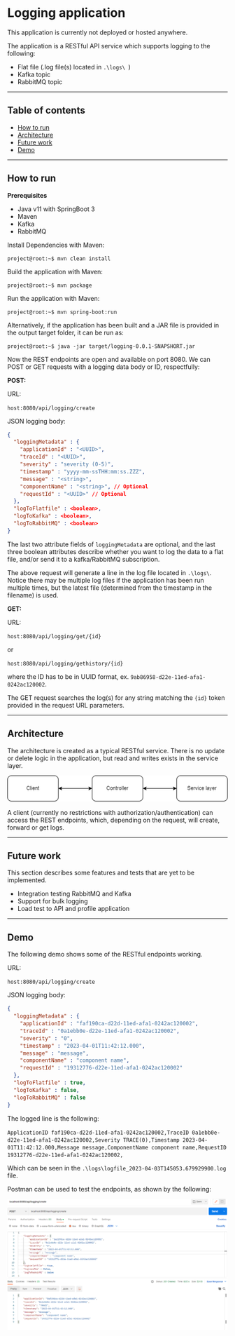 # Logging application

This application is currently not deployed or hosted anywhere.

The application is a RESTful API service which supports logging to the following:
- Flat file (.log file(s) located in ``.\logs\ ``)
- Kafka topic
- RabbitMQ topic

*****

## Table of contents

- [How to run](#howtorun)
- [Architecture](#architecture)
- [Future work](#futurework)
- [Demo](#demo)

*****

<a name="howtorun"></a>
## How to run

**Prerequisites**
- Java v11 with SpringBoot 3
- Maven
- Kafka
- RabbitMQ

Install Dependencies with Maven:

```console
project@root:~$ mvn clean install
```

Build the application with Maven:

```console
project@root:~$ mvn package
```

Run the application with Maven:

```console
project@root:~$ mvn spring-boot:run
```

Alternatively, if the application has been built and a JAR file is provided in the output target folder, it can be run as:

```console
project@root:~$ java -jar target/logging-0.0.1-SNAPSHORT.jar
```

Now the REST endpoints are open and available on port 8080. We can POST or GET requests with a logging data body or ID, respectfully:

**POST:**

URL:

``host:8080/api/logging/create``

JSON logging body:
```json
{
  "loggingMetadata" : {
    "applicationId" : "<UUID>",
    "traceId" : "<UUID>",
    "severity" : "severity (0-5)",
    "timestamp" : "yyyy-mm-ssTHH:mm:ss.ZZZ",
    "message" : "<string>",
    "componentName" : "<string>", // Optional
    "requestId" : "<UUID>" // Optional
  },
  "logToFlatfile" : <boolean>,
  "logToKafka" : <boolean>,
  "logToRabbitMQ" : <boolean>
}
```

The last two attribute fields of ``loggingMetadata`` are optional, and the last three boolean attributes describe whether you want to log the data to a flat file, and/or send it to a kafka/RabbitMQ subscription.

The above request will generate a line in the log file located in ``.\logs\``. Notice there may be multiple log files if the application has been run multiple times, but the latest file (determined from the timestamp in the filename) is used.

**GET:**

URL:

``host:8080/api/logging/get/{id}``

or 

``host:8080/api/logging/gethistory/{id}``

where the ID has to be in UUID format, ex. ``9ab86958-d22e-11ed-afa1-0242ac120002``.

The GET request searches the log(s) for any string matching the ``{id}`` token provided in the request URL parameters.

*****

<a name="architecture"></a>
## Architecture

The architecture is created as a typical RESTful service. There is no update or delete logic in the application, but read and writes exists in the service layer.

![](imgs/architecture.png)

A client (currently no restrictions with authorization/authentication) can access the REST endpoints, which, depending on the request, will create, forward or get logs.

*****

<a name="futurework"></a>
## Future work
This section describes some features and tests that are yet to be implemented.
- Integration testing RabbitMQ and Kafka
- Support for bulk logging
- Load test to API and profile application

*****

<a name="demo"></a>
## Demo

The following demo shows some of the RESTful endpoints working.

URL:

``host:8080/api/logging/create``

JSON logging body:
```json
{
  "loggingMetadata" : {
    "applicationId" : "faf190ca-d22d-11ed-afa1-0242ac120002",
    "traceId" : "0a1ebb0e-d22e-11ed-afa1-0242ac120002",
    "severity" : "0",
    "timestamp" : "2023-04-01T11:42:12.000",
    "message" : "message",
    "componentName" : "component name",
    "requestId" : "19312776-d22e-11ed-afa1-0242ac120002"
  },
  "logToFlatfile" : true,
  "logToKafka" : false,
  "logToRabbitMQ" : false
}
```

The logged line is the following:

``ApplicationID faf190ca-d22d-11ed-afa1-0242ac120002,TraceID 0a1ebb0e-d22e-11ed-afa1-0242ac120002,Severity TRACE(0),Timestamp 2023-04-01T11:42:12.000,Message message,ComponentName component name,RequestID 19312776-d22e-11ed-afa1-0242ac120002,``

Which can be seen in the ``.\logs\logfile_2023-04-03T145053.679929900.log`` file.

Postman can be used to test the endpoints, as shown by the following:

![](imgs/postman_demo.png)
